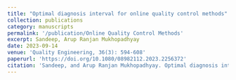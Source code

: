 ```yaml
---
title: "Optimal diagnosis interval for online quality control methods"
collection: publications
category: manuscripts
permalink: '/publication/Online Quality Control Methods'
excerpt: Sandeep, Arup Ranjan Mukhopadhyay
date: 2023-09-14
venue: 'Quality Engineering, 36(3): 594-608'
paperurl: 'https://doi.org/10.1080/08982112.2023.2256372'
citation: 'Sandeep, and Arup Ranjan Mukhopadhyay. Optimal diagnosis interval for online quality control methods. Quality Engineering 36(3): 594-608,  2024'
---
```

